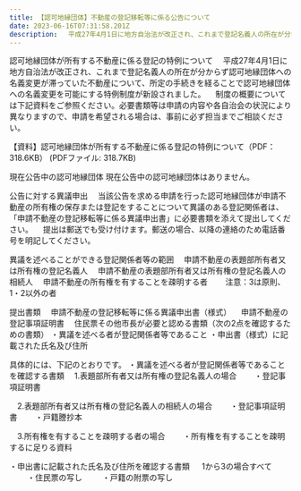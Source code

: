 ```yaml
---
title: 【認可地縁団体】不動産の登記移転等に係る公告について
date: 2023-06-16T07:31:58.201Z
description: 　平成27年4月1日に地方自治法が改正され、これまで登記名義人の所在が分からず認可地縁団体への名義変更が滞っていた不動産について、所定の手続きを経ることで認可地縁団体への名義変更を可能にする特例制度が新設されました。
---
```

認可地縁団体が所有する不動産に係る登記の特例について
　平成27年4月1日に地方自治法が改正され、これまで登記名義人の所在が分からず認可地縁団体への名義変更が滞っていた不動産について、所定の手続きを経ることで認可地縁団体への名義変更を可能にする特例制度が新設されました。 　制度の概要については下記資料をご参照ください。必要書類等は申請の内容や各自治会の状況により異なりますので、申請を希望される場合は、事前に必ず担当までご相談ください。

【資料】認可地縁団体が所有する不動産に係る登記の特例について（PDF：318.6KB） (PDFファイル: 318.7KB)

現在公告中の認可地縁団体
現在公告中の認可地縁団体はありません。

 

 

公告に対する異議申出
　当該公告を求める申請を行った認可地縁団体が申請不動産の所有権の保存または登記をすることについて異議のある登記関係者は、「申請不動産の登記移転等に係る異議申出書」に必要書類を添えて提出してください。 　提出は郵送でも受け付けます。郵送の場合、以降の連絡のため電話番号を明記してください。

 

異議を述べることができる登記関係者等の範囲
　申請不動産の表題部所有者又は所有権の登記名義人
　申請不動産の表題部所有者又は所有権の登記名義人の相続人
　申請不動産の所有権を有することを疎明する者
　　注意：3は原則、1・2以外の者

 

提出書類
　申請不動産の登記移転等に係る異議申出書（様式）
　申請不動産の登記事項証明書
　住民票その他市長が必要と認める書類（次の2点を確認するための書類）
・異議を述べる者が登記関係者等であること ・申出書（様式）に記載された氏名及び住所

 

具体的には、下記のとおりです。 ・異議を述べる者が登記関係者等であることを確認する書類 　1.表題部所有者又は所有権の登記名義人の場合 　　・登記事項証明書

 

　2.表題部所有者又は所有権の登記名義人の相続人の場合 　　・登記事項証明書 　　・戸籍謄抄本

 

　3.所有権を有することを疎明する者の場合 　　・所有権を有することを疎明するに足りる資料

 

・申出書に記載された氏名及び住所を確認する書類 　 1から3の場合すべて 　　 ・住民票の写し 　　 ・戸籍の附票の写し